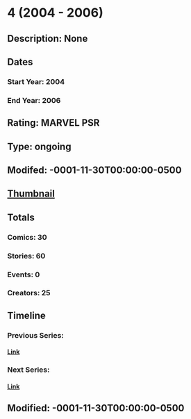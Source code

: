 # 4 (2004 - 2006)
## Description: None
## Dates
### Start Year: 2004
### End Year: 2006
## Rating: MARVEL PSR
## Type: ongoing
## Modifed: -0001-11-30T00:00:00-0500
## [Thumbnail](http://i.annihil.us/u/prod/marvel/i/mg/c/70/4bc69d6c705cb.jpg)
## Totals
### Comics: 30
### Stories: 60
### Events: 0
### Creators: 25
## Timeline
### Previous Series: 
#### [Link]()
### Next Series: 
#### [Link]()
## Modified: -0001-11-30T00:00:00-0500